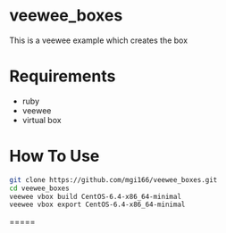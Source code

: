 # veewee_boxes
This is a veewee example which creates the box
# Requirements
* ruby
* veewee
* virtual box

# How To Use
```zsh
git clone https://github.com/mgi166/veewee_boxes.git
cd veewee_boxes
veewee vbox build CentOS-6.4-x86_64-minimal
veewee vbox export CentOS-6.4-x86_64-minimal
```

=====

